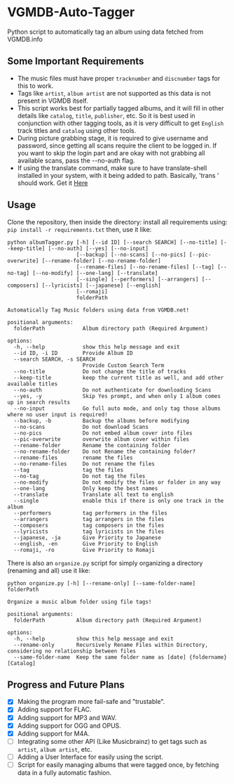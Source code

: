 #  VGMDB-Auto-Tagger
Python script to automatically tag an album using data fetched from VGMDB.info

## Some Important Requirements
* The music files must have proper `tracknumber` and `discnumber` tags for this to work.
* Tags like `artist`, `album artist` are not supported as this data is not present in VGMDB itself.
* This script works best for partially tagged albums, and it will fill in other details like `catalog`, `title`, `publisher`, etc. So it is best used in conjunction with other tagging tools, as it is very difficult to get `English` track titles and `catalog` using other tools.
* During picture grabbing stage, it is required to give username and password, since getting all scans require the client to be logged in. If you want to skip the login part and are okay with not grabbing all available scans, pass the --no-auth flag.
* If using the translate command, make sure to have translate-shell installed in your system, with it being added to path. Basically, 'trans <text>' should work. Get it <a href="https://github.com/soimort/translate-shell">Here</a>

## Usage
Clone the repository, then inside the directory:
install all requirements using:
`pip install -r requirements.txt`
then, use it like:
```
python albumTagger.py [-h] [--id ID] [--search SEARCH] [--no-title] [--keep-title] [--no-auth] [--yes] [--no-input]
                      [--backup] [--no-scans] [--no-pics] [--pic-overwrite] [--rename-folder] [--no-rename-folder]
                      [--rename-files] [--no-rename-files] [--tag] [--no-tag] [--no-modify] [--one-lang] [--translate]
                      [--single] [--performers] [--arrangers] [--composers] [--lyricists] [--japanese] [--english]
                      [--romaji]
                      folderPath

Automatically Tag Music folders using data from VGMDB.net!

positional arguments:
  folderPath            Album directory path (Required Argument)

options:
  -h, --help            show this help message and exit
  --id ID, -i ID        Provide Album ID
  --search SEARCH, -s SEARCH
                        Provide Custom Search Term
  --no-title            Do not change the title of tracks
  --keep-title          keep the current title as well, and add other available titles
  --no-auth             Do not authenticate for downloading Scans
  --yes, -y             Skip Yes prompt, and when only 1 album comes up in search results
  --no-input            Go full auto mode, and only tag those albums where no user input is required!
  --backup, -b          Backup the albums before modifying
  --no-scans            Do not download Scans
  --no-pics             Do not embed album cover into files
  --pic-overwrite       overwrite album cover within files
  --rename-folder       Rename the containing folder
  --no-rename-folder    Do not Rename the containing folder?
  --rename-files        rename the files
  --no-rename-files     Do not rename the files
  --tag                 tag the files
  --no-tag              Do not tag the files
  --no-modify           Do not modify the files or folder in any way
  --one-lang            Only keep the best names
  --translate           Translate all text to english
  --single              enable this if there is only one track in the album
  --performers          tag performers in the files
  --arrangers           tag arrangers in the files
  --composers           tag composers in the files
  --lyricists           tag lyricists in the files
  --japanese, -ja       Give Priority to Japanese
  --english, -en        Give Priority to English
  --romaji, -ro         Give Priority to Romaji
```

There is also an `organize.py` script for simply organizing a directory (renaming and all)
use it like:

```
python organize.py [-h] [--rename-only] [--same-folder-name] folderPath

Organize a music album folder using file tags!

positional arguments:
  folderPath          Album directory path (Required Argument)

options:
  -h, --help          show this help message and exit
  --rename-only       Recursively Rename Files within Directory, considering no relationship between files
  --same-folder-name  Keep the same folder name as [date] {foldername} [Catalog]

```
## Progress and Future Plans
- [X] Making the program more fail-safe and "trustable".
- [X] Adding support for FLAC.
- [X] Adding support for MP3 and WAV.
- [X] Adding support for OGG and OPUS.
- [X] Adding support for M4A.
- [ ] Integrating some other API (Like Musicbrainz) to get tags such as `artist`, `album artist`, etc.
- [ ] Adding a User Interface for easily using the script.
- [ ] Script for easily managing albums that were tagged once, by fetching data in a fully automatic fashion.
